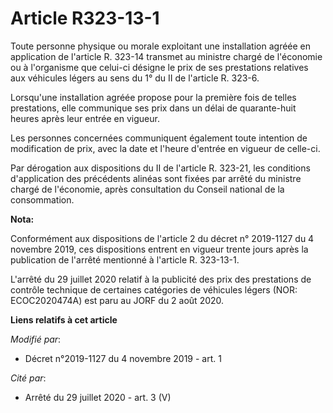 # Article R323-13-1

Toute personne physique ou morale exploitant une installation agréée en application de l'article R. 323-14 transmet au
ministre chargé de l'économie ou à l'organisme que celui-ci désigne le prix de ses prestations relatives aux véhicules légers
au sens du 1° du II de l'article R. 323-6.

Lorsqu'une installation agréée propose pour la première fois de telles prestations, elle communique ses prix dans un délai de
quarante-huit heures après leur entrée en vigueur.

Les personnes concernées communiquent également toute intention de modification de prix, avec la date et l'heure d'entrée en
vigueur de celle-ci.

Par dérogation aux dispositions du II de l'article R. 323-21, les conditions d'application des précédents alinéas sont fixées
par arrêté du ministre chargé de l'économie, après consultation du Conseil national de la consommation.

**Nota:**

Conformément aux dispositions de l'article 2 du décret n° 2019-1127 du 4 novembre 2019, ces dispositions entrent en vigueur
trente jours après la publication de l'arrêté mentionné à l'article R. 323-13-1.

L'arrêté du 29 juillet 2020 relatif à la publicité des prix des prestations de contrôle technique de certaines catégories de
véhicules légers (NOR: ECOC2020474A) est paru au JORF du 2 août 2020.

**Liens relatifs à cet article**

_Modifié par_:

  - Décret n°2019-1127 du 4 novembre 2019 - art. 1

_Cité par_:

  - Arrêté du 29 juillet 2020 - art. 3 (V)
